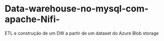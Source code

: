 # Data-warehouse-no-mysql-com-apache-Nifi-
ETL e construção de um DW a partir de um dataset do Azure Blob storage
